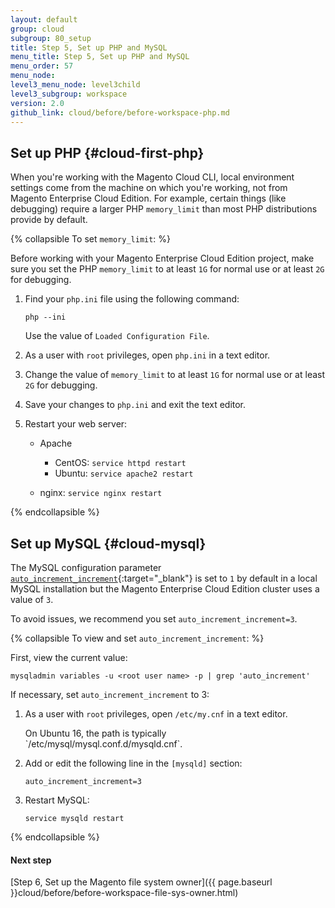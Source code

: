 ```yaml
---
layout: default
group: cloud
subgroup: 80_setup
title: Step 5, Set up PHP and MySQL
menu_title: Step 5, Set up PHP and MySQL
menu_order: 57
menu_node: 
level3_menu_node: level3child
level3_subgroup: workspace
version: 2.0
github_link: cloud/before/before-workspace-php.md
---
```


## Set up PHP {#cloud-first-php}
When you're working with the Magento Cloud CLI, local environment settings come from the machine on which you're working, not from Magento Enterprise Cloud Edition. For example, certain things (like debugging) require a larger PHP `memory_limit` than most PHP distributions provide by default.

{% collapsible To set `memory_limit`: %}

Before working with your Magento Enterprise Cloud Edition project, make sure you set the PHP `memory_limit` to at least `1G` for normal use or at least `2G` for debugging.

1.	Find your `php.ini` file using the following command:

		php --ini
		
	Use the value of `Loaded Configuration File`.
2.	As a user with `root` privileges, open `php.ini` in a text editor.
3.	Change the value of `memory_limit` to at least `1G` for normal use or at least `2G` for debugging.
4.	Save your changes to `php.ini` and exit the text editor.
5.	Restart your web server:

	*	Apache

		*	CentOS: `service httpd restart`
		*	Ubuntu: `service apache2 restart`
	*	nginx: `service nginx restart`

{% endcollapsible %}

## Set up MySQL {#cloud-mysql}
The MySQL configuration parameter [`auto_increment_increment`](http://dev.mysql.com/doc/refman/5.6/en/server-system-variables.html){:target="_blank"} is set to `1` by default in a local MySQL installation but the Magento Enterprise Cloud Edition cluster uses a value of `3`.

To avoid issues, we recommend you set `auto_increment_increment=3`.

{% collapsible To view and set `auto_increment_increment`: %}

First, view the current value:

	mysqladmin variables -u <root user name> -p | grep 'auto_increment'

If necessary, set `auto_increment_increment` to 3:

1.	As a user with `root` privileges, open `/etc/my.cnf` in a text editor.

	<div class="bs-callout bs-callout-info" id="info" markdown="1">
  		On Ubuntu 16, the path is typically `/etc/mysql/mysql.conf.d/mysqld.cnf`.
	</div>
	
2.	Add or edit the following line in the `[mysqld]` section:

		auto_increment_increment=3
3.	Restart MySQL:

		service mysqld restart

{% endcollapsible %}

#### Next step
[Step 6, Set up the Magento file system owner]({{ page.baseurl }}cloud/before/before-workspace-file-sys-owner.html)